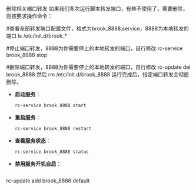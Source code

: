 删除相关端口转发
如果我们多次运行脚本转发端口，有些不使用了，需要删除，则按要求操作命令：

#查看全部转发端口配置文件，格式为brook_8888.service，8888为本地转发的端口
ls /etc/init.d/brook_*

#停止端口转发，8888为你需要停止的本地转发的端口，自行修改
rc-service brook_8888 stop

#删除端口转发，8888为你需要停止的本地转发的端口，自行修改
rc-update del brook_8888
然后
rm /etc/init.d/brook_8888
运行完成后，指定端口转发会彻底删除。


- **启动服务**：
  ```bash
  rc-service brook_8888 start
  ```

- **重启服务**：
  ```bash
  rc-service brook_8888 restart
  ```

- **查看服务状态**：
  ```bash
  rc-service brook_8888 status
  ```
  
- **禁用服务开机自启**：
  ```bash
 rc-update add brook_8888 default
  ```
